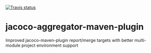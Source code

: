 [![Travis status](https://api.travis-ci.org/no-hope/jacoco-aggregator-maven-plugin.png)](https://travis-ci.org/no-hope/jacoco-aggregator-maven-plugin)


jacoco-aggregator-maven-plugin
==============================

Improved jacoco-maven-plugin report/merge targets with better multi-module project environment support
